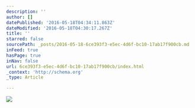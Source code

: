 ```yaml
---
description: ''
author: []
datePublished: '2016-05-18T04:34:11.863Z'
dateModified: '2016-05-18T04:30:17.267Z'
title: ''
starred: false
sourcePath: _posts/2016-05-18-6ce393f3-e5ec-4d6f-bc10-17ab17f900cb.md
inFeed: true
hasPage: true
inNav: false
url: 6ce393f3-e5ec-4d6f-bc10-17ab17f900cb/index.html
_context: 'http://schema.org'
_type: Article

---
```

![](https://the-grid-user-content.s3-us-west-2.amazonaws.com/56e52994-b4b1-4594-be73-c7505802fdd0.jpg)